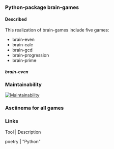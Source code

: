 ### Python-package brain-games
#### Described
This realization of brain-games include five games:
* brain-even
* brain-calc
* brain-gcd
* brain-progression
* brain-prime

##### brain-even




### Maintainability
[![Maintainability](https://api.codeclimate.com/v1/badges/761a09f469108464001d/maintainability)](https://codeclimate.com/github/DmitryAksenovRussia/python-project-49/maintainability)


### Asciinema for all games


### Links

Tool | Description

poetry | "Python"
